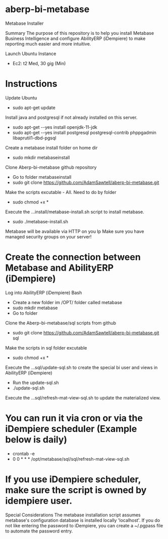 # aberp-bi-metabase

Metabase Installer

Summary
The purpose of this repository is to help you install Metabase Business Intelligence and configure AbilityERP (iDempiere) to make reporting much easier and more intuitive.

Launch Ubuntu Instance
  - Ec2: t2 Med, 30 gig (Min)

# Instructions

Update Ubuntu 
  - sudo apt-get update

Install java and postgresql if not already installed on this server.
  - sudo apt-get --yes install openjdk-11-jdk
  - sudo apt-get --yes install postgresql postgresql-contrib phppgadmin libaprutil1-dbd-pgsql

Create a metabase install folder on home dir
  - sudo mkdir metabaseinstall

Clone Aberp-bi-metabase github repository
  - Go to folder metabaseinstall
  - sudo git clone https://github.com/AdamSawtell/aberp-bi-metabase.git

Make the scripts excutable - All. Need to do by folder
  - sudo chmod +x *

Execute the ...install/metabase-install.sh script to install metabase.
  - sudo ./metabase-install.sh

Metabase will be available via HTTP on you Ip
Make sure you have managed security groups on your server!

# Create the connection between Metabase and AbilityERP (iDempiere)

Log into AbilityERP (iDempiere) Bash
- Create a new folder im /OPT/ folder called metabase
- sudo mkdir metabase
- Go to folder

Clone the Aberp-bi-metabase/sql scripts from github
  - sudo git clone https://github.com/AdamSawtell/aberp-bi-metabase.git sql

Make the scripts in sql folder excutable
  - sudo chmod +x *

Execute the ...sql/update-sql.sh to create the special bi user and views in AbilityERP (iDempiere)
  - Run the update-sql.sh
  - ./update-sql.sh

Execute the ...sql/refresh-mat-view-sql.sh to update the materialized view.

# You can run it via cron or via the iDempiere scheduler (Example below is daily)
  - crontab -e
  - 0 0 * * * /opt/metabase/sql/sql/refresh-mat-view-sql.sh

# If you use iDempiere scheduler, make sure the script is owned by idempiere user.

Special Considerations
The metabase installation script assumes metabase's configuration database is installed locally 'localhost'.
If you do not like entering the password to iDempiere, you can create a ~/.pgpass file to automate the password entry.
